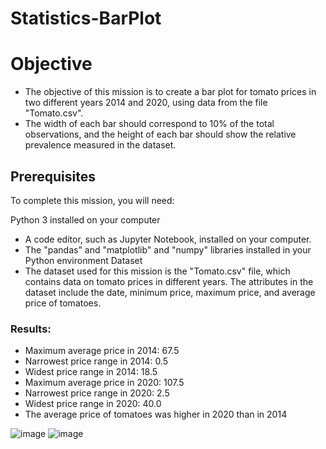 # Statistics-BarPlot

# Objective
- The objective of this mission is to create a bar plot for tomato prices in two different years 2014 and 2020, using data from the file "Tomato.csv". 
- The width of each bar should correspond to 10% of the total observations, and the height of each bar should show the relative prevalence measured in the dataset.



## Prerequisites
To complete this mission, you will need:

Python 3 installed on your computer
- A code editor, such as Jupyter Notebook, installed on your computer.
- The "pandas" and "matplotlib" and "numpy" libraries installed in your Python environment
Dataset
- The dataset used for this mission is the "Tomato.csv" file, which contains data on tomato prices in different years. The attributes in the dataset include the date, minimum price, maximum price, and average price of tomatoes.

### Results:
- Maximum average price in 2014: 67.5
- Narrowest price range in 2014: 0.5
- Widest price range in 2014: 18.5
- Maximum average price in 2020: 107.5
- Narrowest price range in 2020: 2.5
- Widest price range in 2020: 40.0
- The average price of tomatoes was higher in 2020 than in 2014

![image](https://user-images.githubusercontent.com/94087682/228620604-8b47d093-7d9f-4974-90e8-3232fad7568d.png)
![image](https://user-images.githubusercontent.com/94087682/229091426-4862cb47-08f3-4965-bed8-8167780efeb6.png)



